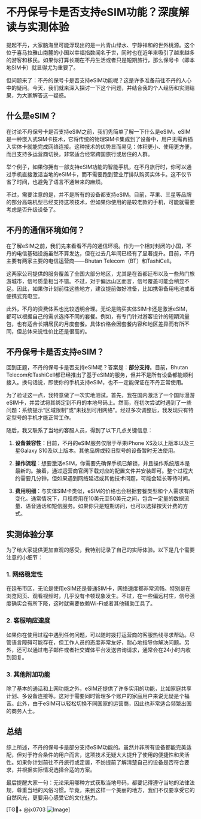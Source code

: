 # 不丹保号卡是否支持eSIM功能？深度解读与实测体验

提起不丹，大家脑海里可能浮现出的是一片青山绿水、宁静祥和的世外桃源。这个位于喜马拉雅山南麓的小国以幸福指数闻名于世，同时也在近年来吸引了越来越多的游客和移民。如果你打算长期在不丹生活或者只是短期旅行，那么保号卡（即本地SIM卡）就显得尤为重要了。

但问题来了：不丹的保号卡是否支持eSIM功能呢？这是许多准备前往不丹的人心中的疑问。今天，我们就来深入探讨一下这个问题，并结合我的个人经历和实测结果，为大家解答这一疑惑。

## 什么是eSIM？

在讨论不丹保号卡是否支持eSIM之前，我们先简单了解一下什么是eSIM。eSIM是一种嵌入式SIM卡技术，它将传统的物理SIM卡集成到了设备中，用户无需再插入实体卡就能完成网络连接。这种技术的优势显而易见：体积更小、使用更方便，而且支持多运营商切换，非常适合经常跨国旅行或居住的人群。

举个例子，如果你拥有一部支持eSIM功能的智能手机，在不丹旅行时，你可以通过手机直接激活当地的eSIM卡，而不需要跑到营业厅排队购买实体卡。这不仅节省了时间，也避免了语言不通带来的麻烦。

不过，需要注意的是，并不是所有的设备都支持eSIM。目前，苹果、三星等品牌的部分高端机型已经支持这项技术，但如果你使用的是较老款的手机，可能就需要考虑是否升级设备了。

## 不丹的通信环境如何？

在了解eSIM之前，我们先来看看不丹的通信环境。作为一个相对封闭的小国，不丹的电信基础设施虽然不算发达，但在过去几年间已经有了显著提升。目前，不丹主要有两家主要的电信运营商——Bhutan Telecom（BT）和TashiCell。

这两家公司提供的服务覆盖了全国大部分地区，尤其是在首都廷布以及一些热门旅游城市，信号质量相当不错。不过，对于偏远山区而言，信号覆盖可能会稍显不足。因此，如果你计划前往这些地方，建议提前做好准备，比如携带备用电池或者便携式充电宝。

此外，不丹的资费体系也比较透明合理。无论是购买实体SIM卡还是激活eSIM，都可以根据自己的需求选择不同的套餐。例如，有专门针对游客设计的短期流量包，也有适合长期居民的月度套餐。具体价格会因套餐内容和地区差异而有所不同，但总体来说性价比还是很高的。

## 不丹保号卡是否支持eSIM？

回到正题，不丹的保号卡是否支持eSIM呢？答案是：**部分支持**。目前，Bhutan Telecom和TashiCell都已经推出了基于eSIM的服务，但并不是所有设备都能顺利接入。换句话说，即使你的手机支持eSIM，也不一定能保证在不丹正常使用。

为了验证这一点，我特意做了一次实地测试。首先，我在国内激活了一个国际漫游eSIM卡，并尝试将其绑定到不丹的本地号码上。然而，在初次尝试时遇到了一些问题：系统提示“区域限制”或“未找到可用网络”。经过多次调整后，我发现只有特定型号的手机才能正常工作。

随后，我又联系了当地的客服人员，得到了以下几点关键信息：

1. **设备兼容性**：目前，不丹的eSIM服务仅限于苹果iPhone XS及以上版本以及三星Galaxy S10及以上版本。其他品牌或较旧型号的设备暂时无法使用。
   
2. **操作流程**：想要激活eSIM，你需要先确保手机已解锁，并且操作系统版本是最新的。接着，通过运营商官网下载对应的配置文件并安装即可。整个过程大约需要几分钟，但如果遇到网络延迟或其他技术问题，可能会延长等待时间。

3. **费用明细**：与实体SIM卡类似，eSIM的价格也会根据套餐类型和个人需求有所变化。通常情况下，月租费用在10美元至50美元之间，包含一定量的数据流量、语音通话和短信服务。如果你只是短期访问，也可以选择按天计费的方式。

## 实测体验分享

为了给大家提供更加直观的感受，我特别记录了自己的实际体验。以下是几个需要注意的小细节：

### 1. 网络稳定性
在廷布市区，无论是使用eSIM还是普通SIM卡，网络速度都非常流畅。特别是在浏览网页、观看视频时，几乎没有卡顿现象发生。不过，在一些偏远村庄，信号强度确实会有所下降，这时就需要依赖Wi-Fi或者其他辅助工具了。

### 2. 客服响应速度
如果你在使用过程中遇到任何问题，可以随时拨打运营商的客服热线寻求帮助。尽管语言障碍可能存在，但工作人员的态度非常友好，耐心地指导你解决问题。另外，还可以通过电子邮件或者社交媒体平台发送咨询请求，通常会在24小时内收到回复。

### 3. 其他附加功能
除了基本的通话和上网功能之外，eSIM还提供了许多实用的功能，比如家庭共享计划、多设备连接等。这对于需要同时管理多个账户的家庭用户来说无疑是个福音。此外，由于eSIM可以轻松切换不同国家的运营商，因此也非常适合频繁出国的商务人士。

## 总结

综上所述，不丹的保号卡是部分支持eSIM功能的。虽然并非所有设备都能完美适配，但对于符合条件的用户而言，这项技术无疑大大提升了使用的便捷性和灵活性。如果你计划前往不丹旅行或定居，不妨提前了解清楚自己的设备是否符合要求，并根据实际情况选择合适的方案。

最后提醒大家一句：无论采用哪种方式获取当地号码，都要记得遵守当地的法律法规，尊重当地的风俗习惯。毕竟，来到这样一个美丽的地方，我们不仅要享受它的自然风光，更要用心感受它的文化魅力。

[TG💪+ @jx0703 ![Image](https://github.com/user-attachments/assets/dbca1d08-cadb-493c-b0ec-ad6f7a83f270)]